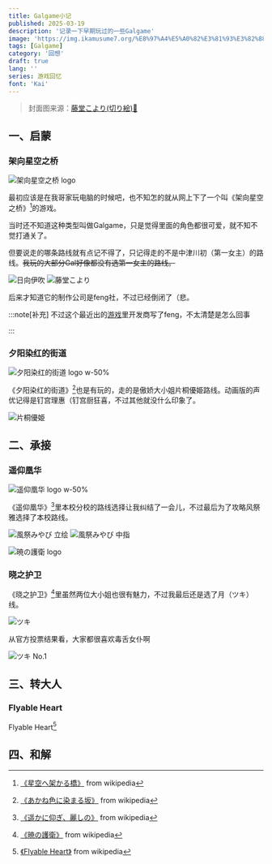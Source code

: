 ```yaml
---
title: Galgame小记
published: 2025-03-19
description: '记录一下早期玩过的一些Galgame'
image: 'https://img.ikamusume7.org/%E8%97%A4%E5%A0%82%E3%81%93%E3%82%88%E3%82%8A.webp'
tags: [Galgame]
category: '回想'
draft: true 
lang: ''
series: 游戏回忆
font: 'Kai'
---
```


> 封面图来源：[藤堂こより(切り絵)🔗](https://www.pixiv.net/artworks/18895882)

## 一、启蒙

### 架向星空之桥

![架向星空之桥 logo](https://img.ikamusume7.org/h1_hoshikaka-logos.webp "架向星空之桥")

最初应该是在我哥家玩电脑的时候吧，也不知怎的就从网上下了一个叫《架向星空之桥》[^1]的游戏。

当时还不知道这种类型叫做Galgame，只是觉得里面的角色都很可爱，就不知不觉打通关了。

但要说走的哪条路线就有点记不得了，只记得走的不是中津川初（第一女主）的路线。~~我玩的大部分Gal好像都没有选第一女主的路线。~~

![日向伊吹](https://img.ikamusume7.org/%E6%97%A5%E5%90%91%E4%BC%8A%E5%90%B9.jpg "可能是这两位中的其中一位吧")
![藤堂こより](https://img.ikamusume7.org/%E8%97%A4%E5%A0%82%E3%81%93%E3%82%88%E3%82%8A.jpg)

后来才知道它的制作公司是feng社，不过已经倒闭了（悲。

:::note[补充]
不过这个最近出的[游戏](https://store.steampowered.com/app/1961760/My_Girlfriends_Special_Place/)里开发商写了feng，不太清楚是怎么回事
<!-- https://store.steampowered.com/widget/1961760/ -->

[](https://store.steampowered.com/widget/1961760/)
:::

### 夕阳染红的街道

![夕阳染红的街道 logo w-50%](https://img.ikamusume7.org/akaneiro-logo.webp "夕阳染红的街道")

《夕阳染红的街道》[^2]也是有玩的，走的是傲娇大小姐片桐優姫路线。动画版的声优记得是钉宫理惠（钉宫厨狂喜，不过其他就没什么印象了。

![片桐優姫](https://img.ikamusume7.org/%E7%89%87%E6%A1%90%E5%84%AA%E5%A7%AB.jpg "片桐優姫")

## 二、承接

### 遥仰凰华

![遥仰凰华 logo w-50%](https://img.ikamusume7.org/kanishino-logo.webp "遥仰凰华")

《遥仰凰华》[^3]里本校分校的路线选择让我纠结了一会儿，不过最后为了攻略风祭雅选择了本校路线。

![風祭みやび 立绘](https://img.ikamusume7.org/%E9%A2%A8%E7%A5%AD%E3%81%BF%E3%82%84%E3%81%B31.jpg "立绘")
![風祭みやび 中指](https://img.ikamusume7.org/%E9%A2%A8%E7%A5%AD%E3%81%BF%E3%82%84%E3%81%B32.webp "好孩子，千万不要模仿哦")

![暁の護衛 logo](https://img.ikamusume7.org/%E6%9A%81%E3%81%AE%E8%AD%B7%E8%A1%9B%20logo.jpg "晓之护卫")

### 晓之护卫

《晓之护卫》[^4]里虽然两位大小姐也很有魅力，不过我最后还是选了月（ツキ）线。

![ツキ](https://img.ikamusume7.org/%E3%83%84%E3%82%AD.webp "月")

从官方投票结果看，大家都很喜欢毒舌女仆啊

![ツキ No.1](https://img.ikamusume7.org/%E3%83%84%E3%82%AD%20No.1.webp "官方投票第1名")

## 三、转大人

### Flyable Heart

Flyable Heart[^5]

## 四、和解

[^1]: [《星空へ架かる橋》](https://ja.wikipedia.org/wiki/%E6%98%9F%E7%A9%BA%E3%81%B8%E6%9E%B6%E3%81%8B%E3%82%8B%E6%A9%8B) from wikipedia
[^2]: [《あかね色に染まる坂》](https://ja.wikipedia.org/wiki/%E3%81%82%E3%81%8B%E3%81%AD%E8%89%B2%E3%81%AB%E6%9F%93%E3%81%BE%E3%82%8B%E5%9D%82) from wikipedia
[^3]: [《遥かに仰ぎ、麗しの》](https://ja.wikipedia.org/wiki/%E9%81%A5%E3%81%8B%E3%81%AB%E4%BB%B0%E3%81%8E%E3%80%81%E9%BA%97%E3%81%97%E3%81%AE) from wikipedia
[^4]: [《暁の護衛》](https://ja.wikipedia.org/wiki/%E6%9A%81%E3%81%AE%E8%AD%B7%E8%A1%9B) from wikipedia
[^5]: [《Flyable Heart》](https://ja.wikipedia.org/wiki/Flyable_Heart) from wikipedia